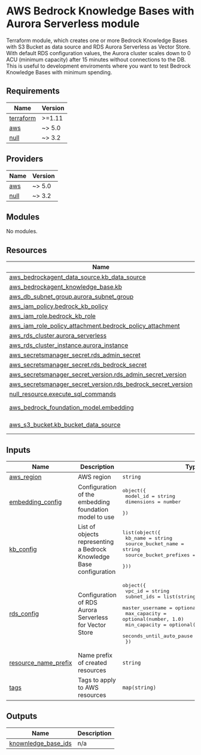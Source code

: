# AWS Bedrock Knowledge Bases with Aurora Serverless module

Terraform module, which creates one or more Bedrock Knowledge Bases with S3 Bucket as data source and RDS Aurora Serverless as Vector Store. With default RDS configuration values, the Aurora cluster scales down to 0 ACU (minimum capacity) after 15 minutes without connections to the DB. This is useful to development enviroments where you want to test Bedrock Knowledge Bases with minimum spending.

<!-- BEGIN_TF_DOCS -->
## Requirements

| Name | Version |
|------|---------|
| <a name="requirement_terraform"></a> [terraform](#requirement\_terraform) | >=1.11 |
| <a name="requirement_aws"></a> [aws](#requirement\_aws) | ~> 5.0 |
| <a name="requirement_null"></a> [null](#requirement\_null) | ~> 3.2 |

## Providers

| Name | Version |
|------|---------|
| <a name="provider_aws"></a> [aws](#provider\_aws) | ~> 5.0 |
| <a name="provider_null"></a> [null](#provider\_null) | ~> 3.2 |

## Modules

No modules.

## Resources

| Name | Type |
|------|------|
| [aws_bedrockagent_data_source.kb_data_source](https://registry.terraform.io/providers/hashicorp/aws/latest/docs/resources/bedrockagent_data_source) | resource |
| [aws_bedrockagent_knowledge_base.kb](https://registry.terraform.io/providers/hashicorp/aws/latest/docs/resources/bedrockagent_knowledge_base) | resource |
| [aws_db_subnet_group.aurora_subnet_group](https://registry.terraform.io/providers/hashicorp/aws/latest/docs/resources/db_subnet_group) | resource |
| [aws_iam_policy.bedrock_kb_policy](https://registry.terraform.io/providers/hashicorp/aws/latest/docs/resources/iam_policy) | resource |
| [aws_iam_role.bedrock_kb_role](https://registry.terraform.io/providers/hashicorp/aws/latest/docs/resources/iam_role) | resource |
| [aws_iam_role_policy_attachment.bedrock_policy_attachment](https://registry.terraform.io/providers/hashicorp/aws/latest/docs/resources/iam_role_policy_attachment) | resource |
| [aws_rds_cluster.aurora_serverless](https://registry.terraform.io/providers/hashicorp/aws/latest/docs/resources/rds_cluster) | resource |
| [aws_rds_cluster_instance.aurora_instance](https://registry.terraform.io/providers/hashicorp/aws/latest/docs/resources/rds_cluster_instance) | resource |
| [aws_secretsmanager_secret.rds_admin_secret](https://registry.terraform.io/providers/hashicorp/aws/latest/docs/resources/secretsmanager_secret) | resource |
| [aws_secretsmanager_secret.rds_bedrock_secret](https://registry.terraform.io/providers/hashicorp/aws/latest/docs/resources/secretsmanager_secret) | resource |
| [aws_secretsmanager_secret_version.rds_admin_secret_version](https://registry.terraform.io/providers/hashicorp/aws/latest/docs/resources/secretsmanager_secret_version) | resource |
| [aws_secretsmanager_secret_version.rds_bedrock_secret_version](https://registry.terraform.io/providers/hashicorp/aws/latest/docs/resources/secretsmanager_secret_version) | resource |
| [null_resource.execute_sql_commands](https://registry.terraform.io/providers/hashicorp/null/latest/docs/resources/resource) | resource |
| [aws_bedrock_foundation_model.embedding](https://registry.terraform.io/providers/hashicorp/aws/latest/docs/data-sources/bedrock_foundation_model) | data source |
| [aws_s3_bucket.kb_bucket_data_source](https://registry.terraform.io/providers/hashicorp/aws/latest/docs/data-sources/s3_bucket) | data source |

## Inputs

| Name | Description | Type | Default | Required |
|------|-------------|------|---------|:--------:|
| <a name="input_aws_region"></a> [aws\_region](#input\_aws\_region) | AWS region | `string` | n/a | yes |
| <a name="input_embedding_config"></a> [embedding\_config](#input\_embedding\_config) | Configuration of the embedding foundation model to use | <pre>object({<br>    model_id   = string<br>    dimensions = number<br>  })</pre> | <pre>{<br>  "dimensions": 1024,<br>  "model_id": "amazon.titan-embed-text-v2:0"<br>}</pre> | no |
| <a name="input_kb_config"></a> [kb\_config](#input\_kb\_config) | List of objects representing a Bedrock Knowledge Base configuration | <pre>list(object({<br>    kb_name                = string<br>    source_bucket_name     = string<br>    source_bucket_prefixes = optional(list(string))<br>  }))</pre> | n/a | yes |
| <a name="input_rds_config"></a> [rds\_config](#input\_rds\_config) | Configuration of RDS Aurora Serverless for Vector Store | <pre>object({<br>    vpc_id                   = string<br>    subnet_ids               = list(string)<br>    master_username          = optional(string, "db_user")<br>    max_capacity             = optional(number, 1.0)<br>    min_capacity             = optional(number, 0.0)<br>    seconds_until_auto_pause = optional(number, 900)<br>  })</pre> | n/a | yes |
| <a name="input_resource_name_prefix"></a> [resource\_name\_prefix](#input\_resource\_name\_prefix) | Name prefix of created resources | `string` | n/a | yes |
| <a name="input_tags"></a> [tags](#input\_tags) | Tags to apply to AWS resources | `map(string)` | `{}` | no |

## Outputs

| Name | Description |
|------|-------------|
| <a name="output_knownledge_base_ids"></a> [knownledge\_base\_ids](#output\_knownledge\_base\_ids) | n/a |
<!-- END_TF_DOCS -->